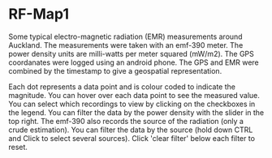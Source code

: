 # RF-Map1
Some typical electro-magnetic radiation (EMR) measurements around Auckland. The measurements were taken with an emf-390 meter. The power density units are milli-watts per meter squared (mW/m2). The GPS coordanates were logged using an android phone. The GPS and EMR were combined by the timestamp to give a geospatial representation.

Each dot represents a data point and is colour coded to indicate the magnitude. You can hover over each data point to see the measured value. You can select which recordings to view by clicking on the checkboxes in the legend. You can filter the data by the power density with the slider in the top right. The emf-390 also records the source of the radiation (only a crude estimation). You can filter the data by the source (hold down CTRL and Click to select several sources). Click 'clear filter' below each filter to reset.
